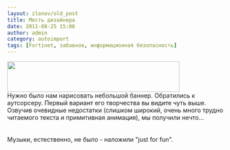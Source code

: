 ```yaml
---
layout: zlonov/old_post
title: Месть дизайнера
date: 2011-08-25 15:08
author: admin
category: autoimport
tags: [Fortinet, забавное, информационная безопасность]
---
```

<div dir="ltr" trbidi="on">
<div><a href="/assets/uploads/2011/08/banner.gif" imageanchor="1"><img border="0" height="71" src="/assets/uploads/2011/08/banner.gif" width="400"/></a></div>
<div>Нужно было нам нарисовать небольшой баннер. Обратились к аутсорсеру. Первый вариант его творчества вы видите чуть выше. Озвучив очевидные недостатки (слишком широкий, очень много трудно читаемого текста и примитивная анимация), мы получили нечто...</div>
<a name="more"></a><br /><br /><div></div>Музыки, естественно, не было - наложили "just for fun".</div>
